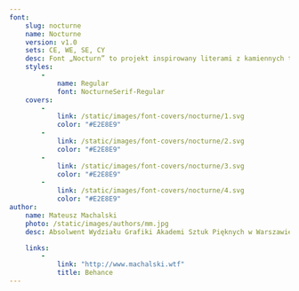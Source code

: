 ```yaml
---
font:
    slug: nocturne
    name: Nocturne
    version: v1.0
    sets: CE, WE, SE, CY
    desc: Font „Nocturn” to projekt inspirowany literami z kamiennych tablic upamiętniających ofiary II Wojny Światowej w Warszawie oraz hebrajskimi przedwojennymi szyldami. „Nocturn” to krój dziełowy, geometryczny w formie, kontrastowy w rysunku liter oraz modernistyczny w swoim charakterze.
    styles:
        -
            name: Regular
            font: NocturneSerif-Regular
    covers:
        -
            link: /static/images/font-covers/nocturne/1.svg
            color: "#E2E8E9"
        -
            link: /static/images/font-covers/nocturne/2.svg
            color: "#E2E8E9"
        -
            link: /static/images/font-covers/nocturne/3.svg
            color: "#E2E8E9"
        -
            link: /static/images/font-covers/nocturne/4.svg
            color: "#E2E8E9"
author:
    name: Mateusz Machalski
    photo: /static/images/authors/mm.jpg
    desc: Absolwent Wydziału Grafiki Akademi Sztuk Pięknych w Warszawie. Zajmuje się projektowaniem identyfikacji wizualnych oraz krojów pism. Autor m.in. identyfikacji wizualnej Nagrody Solidarności im. Lecha Wałęsy oraz projektu rodziny 42 odmian krojów pism dla korporacji Tupperware. Dyrektor artystyczny magazynu „Warsawholic”.

    links:
        -
            link: "http://www.machalski.wtf"
            title: Behance
---
```

